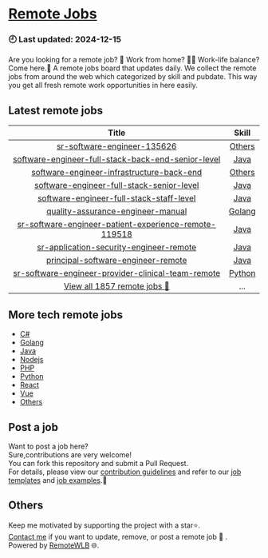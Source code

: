 # [Remote Jobs](https://github.com/RemoteWLB/remote-jobs)  
### 🕘 Last updated: 2024-12-15  
Are you looking for a remote job? 💼 Work from home? 👩‍💻 Work-life balance?  
Come here.🎁 A remote jobs board that updates daily. We collect the remote jobs from around the web which categorized by skill and pubdate. This way you get all fresh remote work opportunities in here easily.  
  
## Latest remote jobs  
| Title | Skill |  
|:-----:|:-----:|  
| [sr-software-engineer-135626](https://github.com/RemoteWLB/remote-jobs/tree/main/jobs/C%23/2024-12/sr-software-engineer-135626) | [Others](https://github.com/RemoteWLB/remote-jobs/tree/main/jobs/C%23/) |  
| [software-engineer-full-stack-back-end-senior-level](https://github.com/RemoteWLB/remote-jobs/tree/main/jobs/Java/2024-12/software-engineer-full-stack-back-end-senior-level) | [Java](https://github.com/RemoteWLB/remote-jobs/tree/main/jobs/Java/) |  
| [software-engineer-infrastructure-back-end](https://github.com/RemoteWLB/remote-jobs/tree/main/jobs/Others/2024-12/software-engineer-infrastructure-back-end) | [Others](https://github.com/RemoteWLB/remote-jobs/tree/main/jobs/Others/) |  
| [software-engineer-full-stack-senior-level](https://github.com/RemoteWLB/remote-jobs/tree/main/jobs/Java/2024-12/software-engineer-full-stack-senior-level) | [Java](https://github.com/RemoteWLB/remote-jobs/tree/main/jobs/Java/) |  
| [software-engineer-full-stack-staff-level](https://github.com/RemoteWLB/remote-jobs/tree/main/jobs/Java/2024-12/software-engineer-full-stack-staff-level) | [Java](https://github.com/RemoteWLB/remote-jobs/tree/main/jobs/Java/) |  
| [quality-assurance-engineer-manual](https://github.com/RemoteWLB/remote-jobs/tree/main/jobs/Golang/2024-12/quality-assurance-engineer-manual) | [Golang](https://github.com/RemoteWLB/remote-jobs/tree/main/jobs/Golang/) |  
| [sr-software-engineer-patient-experience-remote-119518](https://github.com/RemoteWLB/remote-jobs/tree/main/jobs/Java/2024-12/sr-software-engineer-patient-experience-remote-119518) | [Java](https://github.com/RemoteWLB/remote-jobs/tree/main/jobs/Java/) |  
| [sr-application-security-engineer-remote](https://github.com/RemoteWLB/remote-jobs/tree/main/jobs/Java/2024-12/sr-application-security-engineer-remote) | [Java](https://github.com/RemoteWLB/remote-jobs/tree/main/jobs/Java/) |  
| [principal-software-engineer-remote](https://github.com/RemoteWLB/remote-jobs/tree/main/jobs/Java/2024-12/principal-software-engineer-remote) | [Java](https://github.com/RemoteWLB/remote-jobs/tree/main/jobs/Java/) |  
| [sr-software-engineer-provider-clinical-team-remote](https://github.com/RemoteWLB/remote-jobs/tree/main/jobs/Python/2024-12/sr-software-engineer-provider-clinical-team-remote) | [Python](https://github.com/RemoteWLB/remote-jobs/tree/main/jobs/Python/) |  
| [View all 1857 remote jobs 👋](https://github.com/RemoteWLB/remote-jobs/tree/main/jobs) | ... |  
## More tech remote jobs  
* [C#](https://github.com/RemoteWLB/remote-jobs/tree/main/jobs/C%23)  
* [Golang](https://github.com/RemoteWLB/remote-jobs/tree/main/jobs/Golang)   
* [Java](https://github.com/RemoteWLB/remote-jobs/tree/main/jobs/Java)   
* [Nodejs](https://github.com/RemoteWLB/remote-jobs/tree/main/jobs/Nodejs)   
* [PHP](https://github.com/RemoteWLB/remote-jobs/tree/main/jobs/PHP)   
* [Python](https://github.com/RemoteWLB/remote-jobs/tree/main/jobs/Python)   
* [React](https://github.com/RemoteWLB/remote-jobs/tree/main/jobs/React)   
* [Vue](https://github.com/RemoteWLB/remote-jobs/tree/main/jobs/Vue)   
* [Others](https://github.com/RemoteWLB/remote-jobs/tree/main/jobs/Others)  
## Post a job  
Want to post a job here?  
Sure,contributions are very welcome!  
You can fork this repository and submit a Pull Request.  
For details, please view our [contribution guidelines](https://github.com/RemoteWLB/remote-jobs/tree/main/.github/contributing.md) and refer to our [job templates](https://github.com/RemoteWLB/remote-jobs/tree/main/.github/jobs_template.md) and [job examples](https://github.com/RemoteWLB/remote-jobs/tree/main/.github/jobs_example.md).🤝  
## Others  
Keep me motivated by supporting the project with a star⭐.  
[Contact me](https://remotewlb.com/about) if you want to update, remove, or post a remote job 💼 .  
Powered by [RemoteWLB](https://remotewlb.com) 🌐.

